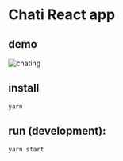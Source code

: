 # Chati React app

## demo
![chating ](https://github.com/LeTranAnhVu/chati_fe/blob/develop/demo/demo1.gif)

## install 
```shell script
yarn
```

## run (development):
```shell script
yarn start
```